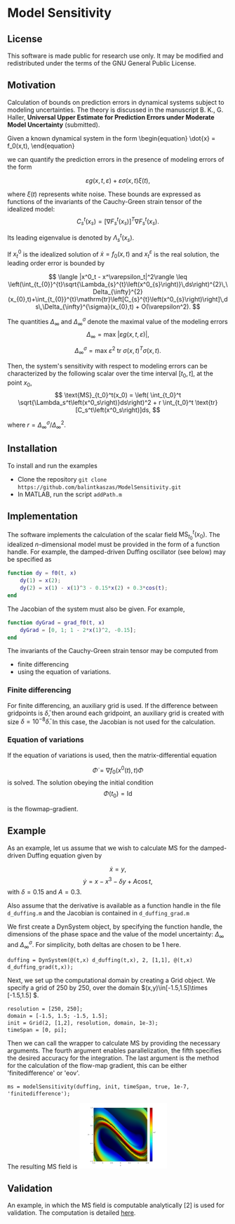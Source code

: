 # Model Sensitivity


## License

This software is made public for research use only. It may be modified and redistributed under the terms of the GNU General Public License.



## Motivation

Calculation of bounds on prediction errors in dynamical systems subject to modeling uncertainties. 
The theory is discussed in the manuscript B. K., G. Haller, __Universal Upper Estimate for Prediction Errors under Moderate Model Uncertainty__ (submitted).

Given a known dynamical system in the form 
\begin{equation}
\dot{x} = f_0(x,t),
\end{equation}

we can quantify the prediction errors in the presence of modeling errors of the form

$$
\varepsilon g(x,t,\varepsilon) + \varepsilon \sigma(x,t) \xi(t),
$$

where $\xi(t)$ represents white noise. These bounds are expressed as functions of the invariants of the Cauchy-Green strain tensor of the idealized model:
$$
C_s^t(x_s) = \left[\nabla F_s^t(x_s)\right]^T\nabla F_s^t(x_s).
$$

Its leading eigenvalue is denoted by $\Lambda_s^t(x_s)$.

If $x^0_t$ is the idealized solution of $\dot{x}=f_0(x,t)$ and $x^\varepsilon_t$ is the real solution, the leading order error is bounded by

$$
\langle |x^0_t - x^\varepsilon_t|^2\rangle \leq  \left(\int_{t_{0}}^{t}\sqrt{\Lambda_{s}^{t}\left(x^0_{s}\right)}\,ds\right)^{2}\,\Delta_{\infty}^{2}(x_{0},t)+\int_{t_{0}}^{t}\mathrm{tr}\left[C_{s}^{t}\left(x^0_{s}\right)\right]\,ds\,\Delta_{\infty}^{\sigma}(x_{0},t) + O(\varepsilon^2).
$$

The quantities $\Delta_{\infty}$ and $\Delta_{\infty}^{\sigma}$ denote the maximal value of the modeling errors 
$$
\Delta_{\infty} = \text{max } |\varepsilon g(x,t,\varepsilon)|,
$$

$$
\Delta_{\infty}^\sigma = \text{max } \varepsilon^2 \text{ tr } \sigma(x,t)^T\sigma(x,t).
$$

Then, the system's sensitivity with respect to modeling errors can be characterized by the following scalar over the time interval $[t_0,t]$, at the point $x_0$, 
$$
\text{MS}_{t_0}^t(x_0) = \left( \int_{t_0}^t \sqrt{\Lambda_s^t\left(x^0_s\right)}ds\right)^2 + r \int_{t_0}^t \text{tr}[C_s^t\left(x^0_s\right)]ds,
$$

where $r = \Delta_{\infty}^\sigma / \Delta_{\infty}^2$.

## Installation

To install and run the examples
 
- Clone the repository `git clone https://github.com/balintkaszas/ModelSensitivity.git`
- In MATLAB, run the script `addPath.m`

## Implementation 

The software implements the calculation of the scalar field $\text{MS}_{t_0}^t(x_0)$. 
The idealized $n$-dimensional model must be provided in the form of a function handle. For example, the damped-driven Duffing oscillator (see below) may be specified as
```MATLAB
function dy = f0(t, x)
    dy(1) = x(2);
    dy(2) = x(1) - x(1)^3 - 0.15*x(2) + 0.3*cos(t);
end
```

The Jacobian of the system must also be given. For example, 
```MATLAB
function dyGrad = grad_f0(t, x)
    dyGrad = [0, 1; 1 - 2*x(1)^2, -0.15];
end
```
The invariants of the Cauchy-Green strain tensor may be computed from 

- finite differencing 
- using the equation of variations.

### Finite differencing 

For finite differencing, an auxiliary grid is used. If the difference between gridpoints is $\bar{\delta}$, then around each gridpoint, an auxiliary grid is created with size $\delta = 10^{-8}\bar{\delta}$. 
In this case, the Jacobian is not used for the calculation.

### Equation of variations

If the equation of variations is used, then the matrix-differential equation 

$$
\dot{\Phi} = \nabla f_0\left(x^0(t),t\right) \Phi
$$
is solved. The solution obeying the initial condition
$$
\Phi(t_0) = \text{Id}
$$

is the flowmap-gradient. 


## Example

As an example, let us assume that we wish to calculate MS for the damped-driven Duffing equation given by

$$
\dot{x}=y,
$$
$$
\dot{y} = x-x^3 -\delta y + A \cos t,
$$
with $\delta = 0.15$ and $A=0.3$. 

Also assume that the derivative is available as a function handle in the file `d_duffing.m` and the Jacobian is contained in `d_duffing_grad.m`

We first create a DynSystem object, by specifying the function handle, the dimensions of the phase space and the value of the model uncertainty: $\Delta_\infty$ and $\Delta_\infty^\sigma$. For simplicity, both deltas are chosen to be 1 here.

```
duffing = DynSystem(@(t,x) d_duffing(t,x), 2, [1,1], @(t,x) d_duffing_grad(t,x));
```

Next, we set up the computational domain by creating a Grid object. We specify a grid of 250 by 250, over the domain $(x,y)\in[-1.5,1.5]\times [-1.5,1.5] $.

```
resolution = [250, 250]; 
domain = [-1.5, 1.5; -1.5, 1.5];
init = Grid(2, [1,2], resolution, domain, 1e-3);
timeSpan = [0, pi];
```

Then we can call the wrapper to calculate MS by providing the necessary arguments. The fourth argument enables parallelization, the fifth specifies the desired accuracy for the integration. The last argument is the method for the calculation of the flow-map gradient, this can be either 'finitedifference' or 'eov'. 

```
ms = modelSensitivity(duffing, init, timeSpan, true, 1e-7, 'finitedifference');
```

The resulting MS field is 
<img src="test/duffing_ms.png" alt="" width="200"/>


## Validation 

An example, in which the MS field is computable analytically [2] is used for validation. The computation is detailed [here](test/validation.html).

